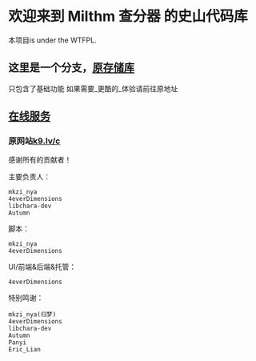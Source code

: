 # 欢迎来到 Milthm 查分器 的史山代码库

本项目is under the WTFPL.

## 这里是一个分支，[原存储库](https://bitbucket.org/lmsdscav/milthm-calculator-web/)
只包含了基础功能 如果需要_更酷的_体验请前往原地址
## [在线服务](https://mkzi-nya.github.io/milthm-calculator-web/)
### 原网站[k9.lv/c](http://k9.lv/c)

感谢所有的贡献者！  

主要负责人：

    mkzi_nya
    4everDimensions
    libchara-dev
    Autumn

脚本：

    mkzi_nya
    4everDimensions

UI/前端&后端&托管：

    4everDimensions

特别鸣谢：

    mkzi_nya(归梦)
    4everDimensions
    libchara-dev
    Autumn
    Panyi
    Eric_Lian
